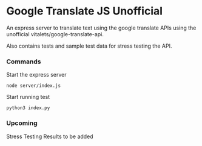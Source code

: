 # Google Translate JS Unofficial

An express server to translate text using the google translate APIs using the unofficial vitalets/google-translate-api.

Also contains tests and sample test data for stress testing the API.

### Commands

Start the express server

```shell
node server/index.js
```



Start running test

```shell
python3 index.py
```



### Upcoming

Stress Testing Results to be added
